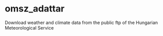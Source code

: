 # omsz_adattar
Download weather and climate data from the public ftp of the Hungarian Meteorological Service
